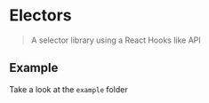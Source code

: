 # Electors

> A selector library using a React Hooks like API

## Example

Take a look at the `example` folder
